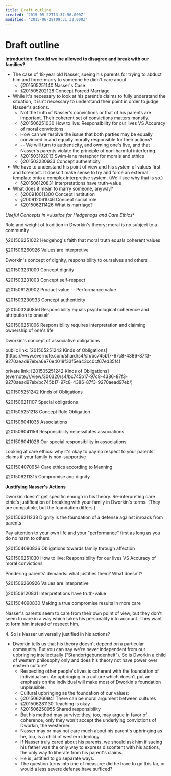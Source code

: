 ```yaml
---
title: Draft outline
created: '2015-05-22T13:37:56.000Z'
modified: '2015-06-28T09:31:32.000Z'
---
```


# Draft outline

**Introduction: Should we be allowed to disagree and break with our families?**

- The case of 18-year old Nasser, sueing his parents for trying to abduct him and force-marry to someone he didn't care about
    -   §201505251140 Nasser's Case 
    -   §201505202128 Concept Forced Marriage
- While it's necessary to look at his parent's claims to fully understand the situation, it isn't necessary to understand their point in order to judge Nasser's actions. 
    -   Not the truth of Nasser's convictions or that of his parents are important. Their coherent set of convictions matters monstly.
    -   §201506251030 How to live: Responsibility for our lives VS Accuracy of moral convictions
    -   How can we resolve the issue that both parties may be equally convinced in and equally morally responsible for their actions? 
    -   \-- We will turn to authenticity, and owning one's live, and that Nasser's parents violate the principle of non-harmful interfering.
    -   §201503192013 Swim-lane metaphor for morals and ethics
    -   §201503230933 Concept authenticity
- We have to understand his point of view and his system of values first and foremost. It doesn't make sense to try and force an external template onto a complex interpretive system. (We'll see why that is so.) 
    -   §201506120831 Interpretations have truth-value
- What does it mean to marry someone, anyway?
    -   §200910011300 Concept Institution
    -   §200912061046 Concept social role
    -   §201506211426 What is marriage?

**Useful Concepts in \*Justice for Hedgehogs* and Care Ethics**

<p align="start">Role and weight of tradition in Dworkin's theory; moral is no subject to a community
<p align="start">§201506251022 Hedgehog's faith that moral truth equals coherent values</p>

<p align="start">§201506260926 Values are interpretive</p></p>

<p align="start">Dworkin's concept of dignity, responsibility to ourselves and others 
<p align="start">§201503231000 Concept dignity</p>

<p align="start">§201503231003 Concept self-respect</p>

<p align="start">§201506120902 Product value -- Performance value</p>

<p align="start">§201503230933 Concept authenticity</p>

<p align="start">§201503240856 Responsibility equals psychological coherence and attribution to oneself</p>

<p align="start">§201506251006 Responsibility requires interpretation and claiming ownership of one's life</p></p>

<p align="start">Dworkin's concept of associative obligations
<p align="start">public link: [201505251242 Kinds of Obligations](https://www.evernote.com/shard/s4/sh/bc745b17-97c8-4386-87f3-9270aead97eb/a6e76e4018f33f5ea43cc0cf67ed35f4)</p>

<p align="start">private link: [201505251242 Kinds of Obligations](evernote:///view/300320/s4/bc745b17-97c8-4386-87f3-9270aead97eb/bc745b17-97c8-4386-87f3-9270aead97eb/)</p>

<p align="start">§201505251242 Kinds of Obligations</p>

<p align="start">§201506211107 Special obligations</p>

<p align="start">§201505251218 Concept Role Obligation</p>

<p align="start">§201506041035 Associations</p>

<p align="start">§201506041156 Responsibility necessitates associations</p>

<p align="start">§201506041026 Our special responsibility in associations</p></p>

<p align="start">Looking at care ethics: why it's okay to pay no respect to your parents' claims if your family is non-supportive 
<p align="start">§201504070954 Care ethics according to Manning</p>

<p align="start">§201506211315 Compromise and dignity</p></p>

**Justifying Nasser's Actions**

<p align="start">Dworkin doesn't get specific enough in his theory. Re-interpreting care ethic's justification of breaking with your family in Dworkin's terms. (They are compatible, but the foundation differs.)
<p align="start">§201506211238 Dignity is the foundation of a defense against inroads from parents</p></p>

<p align="start">Pay attention to your own life and your "performance" first as long as you do no harm to others 
<p align="start">§201504090836 Obligations towards family through affection</p>

<p align="start">§201506251030 How to live: Responsibility for our lives VS Accuracy of moral convictions</p></p>

<p align="start">Pondering parents' demands: what justifies them? What doesn't? 
<p align="start">§201506260926 Values are interpretive</p>

<p align="start">§201506120831 Interpretations have truth-value</p>

<p align="start">§201504090830 Making a true compromise results in more care</p>

<p align="start">Nasser's parents seem to care from their own point of view, but they don't seem to care in a way which takes his personality into account. They want to form him instead of respect him.</p></p>

4\. So is Nasser universally justified in his actions?

- Dworkin tells us that his theory doesn't depend on a particular community. But you can say we're never independent from our upbringing intellectually ("Standortgebundenheit"). So is Dworkin a child of western philosophy only and does his theory not have power over eastern culture?
    -   Respecting other people's lives is coherent with the foundation of individualism. An upbringing in a culture which doesn't put an emphasis on the individual will make most of Dworkin's foundation unplausible.
    -   Cultural upbringing as the foundation of our values: 
    -   §201506260941 There can be moral argument between cultures
    -   §201506281130 Teaching is okay
    -   §201506250955 Shared responsibility
    -   But his method may survive: they, too, may argue in favor of coherence, only they won't accept the underlying convictions of Dworkin, the westerner.
    -   Nasser may or may not care much about his parent's upbringing as he, too, is a child of western ideology.
    -   If Nasser truly cared about his parents, we should ask him if sueing his father was the only way to express discontent with his actions, the only way to liberate from his parent's claims. 
    -   He is justified to go separate ways. 
    -   The question turns into one of measure: did he have to go this far, or would a less severe defense have sufficed?
